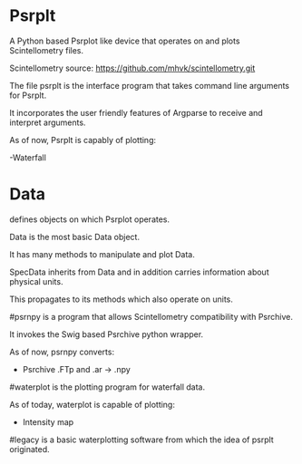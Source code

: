 # Psrplt
A Python based Psrplot like device that operates on and plots Scintellometry files.

Scintellometry source: https://github.com/mhvk/scintellometry.git

The file psrplt is the interface program that takes command line arguments for Psrplt.

It incorporates the user friendly features of Argparse to receive and interpret arguments.

As of now, Psrplt is capably of plotting:

-Waterfall


# Data 
defines objects on which Psrplot operates.

Data is the most basic Data object.

It has many methods to manipulate and plot Data.

SpecData inherits from Data and in addition carries information about physical units.

This propagates to its methods which also operate on units.


#psrnpy 
is a program that allows Scintellometry compatibility with Psrchive.

It invokes the Swig based Psrchive python wrapper.

As of now, psrnpy converts: 

- Psrchive .FTp and .ar -> .npy


#waterplot 
is the plotting program for waterfall data.

As of today, waterplot is capable of plotting:

- Intensity map


#legacy 
is a basic waterplotting software from which the idea of psrplt originated.
